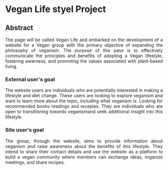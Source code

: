 # **Vegan Life styel Project**

## **Abstract**

<p style="text-align:justify;">The page will be called Vegan Life and embarked on the development of a 
  website for a Vegan group with the primary objective of expanding the philosophy of veganism. The purpose of 
  this pase is to effectively communicate the principles and benefits of adopting a Vegan lifestyle, fostering awarness, 
  and promoting the values associated with plant-based living.</p>
  
### **External user's goal**
<p style="text-align:justify;">The website users are individuals who are potentially interested in making a lifestyle and diet change. 
These users are looking to explore veganism and want to learn more about the topic, including what veganism is. Looking for recommended books
readings and recepies. They are individuals who are open to transitioning towards veganismand seek additiional insight into this lifestyle.</p>

### **Site user's goal**
<p style="text-align:justify;">The group, through the website, aims to provide information about veganism and raise awareness about the benefits of this lifestyle. 
They intend to share their contact details and use the website as a platform to build a vegan community where members can exchange ideas, organize meetings, and share recipes.</p> 
